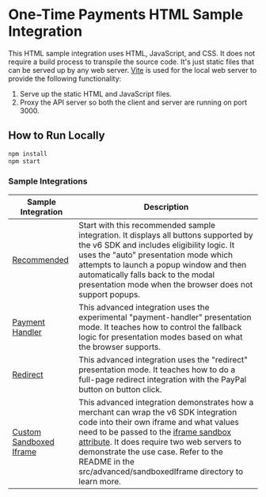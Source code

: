 # One-Time Payments HTML Sample Integration

This HTML sample integration uses HTML, JavaScript, and CSS. It does not require a build process to transpile the source code. It's just static files that can be served up by any web server. [Vite](https://vite.dev/) is used for the local web server to provide the following functionality:

1. Serve up the static HTML and JavaScript files.
2. Proxy the API server so both the client and server are running on port 3000.

## How to Run Locally

```bash
npm install
npm start
```

### Sample Integrations

| Sample Integration                                                | Description                                                                                                                                                                                                                                                                                                                                                                                                   |
| ----------------------------------------------------------------- | ------------------------------------------------------------------------------------------------------------------------------------------------------------------------------------------------------------------------------------------------------------------------------------------------------------------------------------------------------------------------------------------------------------- |
| [Recommended](src/recommended/index.html)                         | Start with this recommended sample integration. It displays all buttons supported by the v6 SDK and includes eligibility logic. It uses the "auto" presentation mode which attempts to launch a popup window and then automatically falls back to the modal presentation mode when the browser does not support popups.                                                                                       |
| [Payment Handler](src/advanced/paymentHandler/index.html)         | This advanced integration uses the experimental "payment-handler" presentation mode. It teaches how to control the fallback logic for presentation modes based on what the browser supports.                                                                                                                                                                                                                  |
| [Redirect](src/advanced/redirect/index.html)                      | This advanced integration uses the "redirect" presentation mode. It teaches how to do a full-page redirect integration with the PayPal button on button click.                                                                                                                                                                                                                                                |
| [Custom Sandboxed Iframe](src/advanced/sandboxedIframe/README.md) | This advanced integration demonstrates how a merchant can wrap the v6 SDK integration code into their own iframe and what values need to be passed to the [iframe sandbox attribute](https://developer.mozilla.org/en-US/docs/Web/HTML/Element/iframe#sandbox). It does require two web servers to demonstrate the use case. Refer to the README in the src/advanced/sandboxedIframe directory to learn more. |
